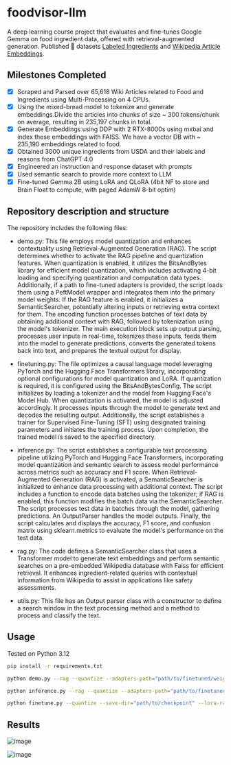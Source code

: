 # foodvisor-llm
A deep learning course project that evaluates and fine-tunes Google Gemma on food ingredient data, offered with retrieval-augmented generation.
Published 🤗 datasets [Labeled Ingredients](https://huggingface.co/datasets/foodvisor-nyu/labeled-food-ingredients) and [Wikipedia Article Embeddings](https://huggingface.co/datasets/foodvisor-nyu/mxbai-wikipedia-ingredients-embed).

## Milestones Completed 
- [x] Scraped and Parsed over 65,618 Wiki Articles related to Food and Ingredients using Multi-Processing on 4 CPUs.
- [x] Using the mixed-bread model to tokenize and generate embeddings.Divide the articles into chunks of size ~ 300 tokens/chunk on average, resulting in 235,197 chunks in total.
- [x] Generate Embeddings using DDP with 2 RTX-8000s using mxbai and index these embeddings with FAISS. We have a vector DB with ~ 235,190 embeddings related to food.
- [x] Obtained 3000 unique ingredients from USDA and their labels and reasons from ChatGPT 4.0
- [x] Engineered an instruction and response dataset with prompts
- [x] Used semantic search to provide more context to LLM
- [x] Fine-tuned Gemma 2B using LoRA and QLoRA (4bit NF to store and Brain Float to compute, with paged AdamW 8-bit optim)

## Repository description and structure 

The repository includes the following files:

* demo.py:
This file employs model quantization and enhances contextuality using Retrieval-Augmented Generation (RAG). The script determines whether to activate the RAG pipeline and quantization features. When quantization is enabled, it utilizes the BitsAndBytes library for efficient model quantization, which includes activating 4-bit loading and specifying quantization and computation data types. Additionally, if a path to fine-tuned adapters is provided, the script loads them using a PeftModel wrapper and integrates them into the primary model weights. If the RAG feature is enabled, it initializes a SemanticSearcher, potentially altering inputs or retrieving extra context for them. The encoding function processes batches of text data by obtaining additional context with RAG, followed by tokenization using the model's tokenizer. The main execution block sets up output parsing, processes user inputs in real-time, tokenizes these inputs, feeds them into the model to generate predictions, converts the generated tokens back into text, and prepares the textual output for display.
    
* finetuning.py:
The file optimizes a causal language model leveraging PyTorch and the Hugging Face Transformers library, incorporating optional configurations for model quantization and LoRA. If quantization is required, it is configured using the BitsAndBytesConfig. The script initializes by loading a tokenizer and the model from Hugging Face's Model Hub. When quantization is activated, the model is adjusted accordingly. It processes inputs through the model to generate text and decodes the resulting output. Additionally, the script establishes a trainer for Supervised Fine-Tuning (SFT) using designated training parameters and initiates the training process. Upon completion, the trained model is saved to the specified directory.

* inference.py:
The script establishes a configurable text processing pipeline utilizing PyTorch and Hugging Face Transformers, incorporating model quantization and semantic search to assess model performance across metrics such as accuracy and F1 score. When Retrieval-Augmented Generation (RAG) is activated, a SemanticSearcher is initialized to enhance data processing with additional context. The script includes a function to encode data batches using the tokenizer; if RAG is enabled, this function modifies the batch data via the SemanticSearcher. The script processes test data in batches through the model, gathering predictions. An OutputParser handles the model outputs. Finally, the script calculates and displays the accuracy, F1 score, and confusion matrix using sklearn.metrics to evaluate the model's performance on the test data.

* rag.py:
The code defines a SemanticSearcher class that uses a Transformer model to generate text embeddings and perform semantic searches on a pre-embedded Wikipedia database with Faiss for efficient retrieval. It enhances ingredient-related queries with contextual information from Wikipedia to assist in applications like safety assessments.
    
* utils.py:
This file has an Output parser class with a constructor to define a search window in the text processing method and a method to process and classify the text. 


## Usage
Tested on Python 3.12
```bash
pip install -r requirements.txt
```
```bash
python demo.py --rag --quantize --adapters-path="path/to/finetuned/weights" --batch-size=32 --max-new-tokens=32
```
```bash
python inference.py --rag --quantize --adapters-path="path/to/finetuned/weights" --batch-size=32 --max-new-tokens=32
```
```bash
python finetune.py --quantize --save-dir="path/to/checkpoint" --lora-rank=32 --max-new-tokens=32
```
## Results
![image](https://github.com/NeuralFlux/foodvisor-llm/assets/116789851/c11e099a-27e8-49b3-96c1-3b2109707ef1)

![image](https://github.com/NeuralFlux/foodvisor-llm/assets/116789851/132721e1-febd-4de8-9f54-de13e4ff53ab)




